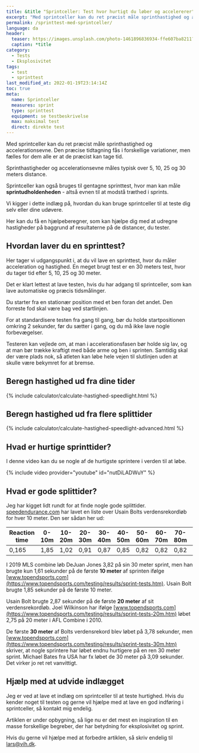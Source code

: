 ```yaml
---
title: &title "Sprintceller: Test hvor hurtigt du løber og accelererer"
excerpt: "Med sprintceller kan du ret præcist måle sprinthastighed og accelerationsevne. Den præcise tidtagning fås i forskellige variationer, men fælles for dem alle er at de præcist kan tage tid."
permalink: /sprinttest-med-sprintceller/
language: da
header:
  teaser: https://images.unsplash.com/photo-1461896836934-ffe607ba8211?ixlib=rb-1.2.1&ixid=MnwxMjA3fDB8MHxwaG90by1wYWdlfHx8fGVufDB8fHx8&auto=format&fit=crop&h=300&w=400&q=10
  caption: *title
category:
  - Tests
  - Eksplosivitet
tags:
  - test
  - sprinttest
last_modified_at: 2022-01-19T23:14:14Z
toc: true
meta:
  name: Sprintceller
  measures: sprint
  type: sprinttest
  equipment: se testbeskrivelse
  max: maksimal test
  direct: direkte test
---
```


Med sprintceller kan du ret præcist måle sprinthastighed og accelerationsevne. Den præcise tidtagning fås i forskellige variationer, men fælles for dem alle er at de præcist kan tage tid.

Sprinthastigheder og accelerationsevne måles typisk over 5, 10, 25 og 30 meters distance.

Sprintceller kan også bruges til gentagne sprinttest, hvor man kan måle **sprintudholdenheden** - altså evnen til at modstå træthed i sprints.

Vi kigger i dette indlæg på, hvordan du kan bruge sprintceller til at teste dig selv eller dine udøvere.

Her kan du få en hjælpeberegner, som kan hjælpe dig med at udregne hastigheder på baggrund af resultaterne på de distancer, du tester.

## Hvordan laver du en sprinttest?

Her tager vi udgangspunkt i, at du vil lave en sprinttest, hvor du måler acceleration og hastighed. En meget brugt test er en 30 meters test, hvor du tager tid efter 5, 10, 25 og 30 meter.

Det er klart lettest at lave testen, hvis du har adgang til sprintceller, som kan lave automatiske og præcis tidsmålinger.

Du starter fra en stationær position med et ben foran det andet. Den forreste fod skal være bag ved startlinjen. 

For at standardisere testen fra gang til gang, bør du holde startpositionen omkring 2 sekunder, før du sætter i gang, og du må ikke lave nogle forbevægelser.

Testeren kan vejlede om, at man i accelerationsfasen bør holde sig lav, og at man bør trække kraftigt med både arme og ben i sprinten. Samtidig skal der være plads nok, så atleten kan løbe hele vejen til slutlinjen uden at skulle være bekymret for at bremse.

## Beregn hastighed ud fra dine tider

{% include calculator/calculate-hastighed-speedlight.html %}

## Beregn hastighed ud fra flere splittider

{% include calculator/calculate-hastighed-speedlight-advanced.html %}

## Hvad er hurtige sprinttider?

I denne video kan du se nogle af de hurtigste sprintere i verden til at løbe.

{% include video provider="youtube" id="nutDiLADWuY" %}

## Hvad er gode splittider?

Jeg har kigget lidt rundt for at finde nogle gode splittider. [speedendurance.com](https://speedendurance.com/2008/08/22/usain-bolt-100m-10-meter-splits-and-speed-endurance/) har lavet en liste over Usain Bolts verdensrekordløb for hver 10 meter. Den ser sådan her ud:

| Reaction time | 0-10m | 10-20m | 20-30m | 30-40m | 40-50m | 50-60m | 60-70m | 70-80m | 80-90m | 90-100m | Sluttid |
|-|-|-|-|-|-|-|-|-|-|-|-|
| 0,165 | 1,85 | 1,02 | 0,91 | 0,87 | 0,85 | 0,82 | 0,82 | 0,82 | 0,83 | 0,90 | 9,69 |

I 2019 MLS combine løb DeJuan Jones 3,82 på sin 30 meter sprint, men han brugte kun 1,61 sekunder på de første **10 meter** af sprinten ifølge [www.topendsports.com](https://www.topendsports.com/testing/results/sprint-tests.htm). Usain Bolt brugte 1,85 sekunder på de første 10 meter.

Usain Bolt brugte 2,87 sekunder på de første **20 meter** af sit verdensrekordløb. Joel Wilkinson har ifølge [www.topendsports.com](https://www.topendsports.com/testing/results/sprint-tests-20m.htm) løbet 2,75 på 20 meter i AFL Combine i 2010.

De første **30 meter** af Bolts verdensrekord blev løbet på 3,78 sekunder, men [www.topendsports.com](https://www.topendsports.com/testing/results/sprint-tests-30m.htm) skriver, at nogle sprintere har løbet endnu hurtigere på en ren 30 meter sprint. Michael Bates fra USA har fx løbet de 30 meter på 3,09 sekunder. Det virker jo ret ret vanvittigt.

## Hjælp med at udvide indlægget

Jeg er ved at lave et indlæg om sprintceller til at teste hurtighed. Hvis du kender noget til testen og gerne vil hjælpe med at lave en god indføring i sprintceller, så kontakt mig endelig.

Artiklen er under opbygning, så lige nu er det mest en inspiration til en masse forskellige begreber, der har betydning for eksplosivitet og sprint.

Hvis du gerne vil hjælpe med at forbedre artiklen, så skriv endelig til lars@vih.dk.
